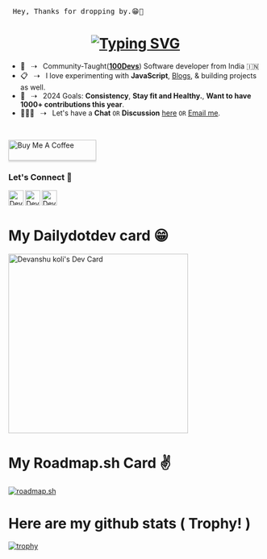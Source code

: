 <pre> Hey, Thanks for dropping by.😁👋</pre>

<h1 align="center">
  <a href="https://git.io/typing-svg"><img src="https://readme-typing-svg.herokuapp.com?font=Open+Sans&size=30&pause=1000&width=435&lines=Nice!+To+Meet+You+All~" alt="Typing SVG" /></a>
  </h1> 
  
  - 🔭 &nbsp; ⇢  &nbsp; Community-Taught(**[100Devs](https://leonnoel.com/100devs/)**) Software developer from India 🇮🇳
- 📋 &nbsp; ⇢  &nbsp;  I love experimenting with **JavaScript**, [Blogs](https://hashnode.com/@devkoli), & building projects as well.
- 💪 &nbsp; ⇢  &nbsp; 2024 Goals: **Consistency**, **Stay fit and Healthy.**, **Want to have 1000+ contributions this year**.
- 🙋🏽‍♂️ &nbsp; ⇢  &nbsp; Let's have a **Chat** `OR` **Discussion** [here](https://github.com/devanshukoli/devanshukoli/pulls) `OR` [Email me](devanshukoli2@gmail.com).

<br>

<a href="https://www.buymeacoffee.com/devanshukoli" target="_blank"><img src="https://www.buymeacoffee.com/assets/img/custom_images/orange_img.png" alt="Buy Me A Coffee" style="height: 41px !important;width: 174px !important;box-shadow: 0px 3px 2px 0px rgba(190, 190, 190, 0.5) !important;-webkit-box-shadow: 0px 3px 2px 0px rgba(190, 190, 190, 0.5) !important;" ></a>

### Let's Connect 🤝

<a href="https://twitter.com/Devashukoli">
<img align="left" alt="Devanshukoli | Twitter" width="30px" src='https://static.dezeen.com/uploads/2023/07/x-logo-twitter-elon-musk_dezeen_2364_col_0-1-600x600.jpg' title="Follow me on Twitter" /></a>

<a href ="https://hashnode.com/@devkoli">
<img align="left" alt="Devanshukoli | hashnode" width="30px" src="https://cdn.hashnode.com/res/hashnode/image/upload/v1611902473383/CDyAuTy75.png?auto=compress" title="Read my articles on hashnode" /></a>

<a href="https://www.linkedin.com/in/devanshu-koli-a6028a22a/">
<img align="left" alt=" Devanshukoli | LinkedIn" width="30px" src="https://img.freepik.com/premium-vector/square-linkedin-logo-isolated-white-background_469489-892.jpg?w=2000" title="Connect with me on LinkedIn" /></a>

<br>
<br>

# My Dailydotdev card 😁
<a href="https://app.daily.dev/devanshu"><img src="https://api.daily.dev/devcards/v2/sQSdDxJKW8y8UgMkoQD75.png?type=default&r=ndh" width="356" alt="Devanshu koli's Dev Card"/></a>

# My Roadmap.sh Card ✌️
<a href="https://roadmap.sh"><img src="https://roadmap.sh/card/tall/644fa50be2725773749ba2b7?variant=dark&roadmaps=nodejs%2Cfrontend%2Cbackend%2Cjavascript" alt="roadmap.sh"/></a>

# Here are my github stats ( Trophy! )
[![trophy](https://github-profile-trophy.vercel.app/?username=Devanshukoli&theme=onedark)](https://github.com/ryo-ma/github-profile-trophy)
